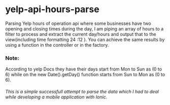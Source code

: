 <h1> yelp-api-hours-parse</h1>
Parsing Yelp hours of operation api where some businesses have two opening and closing times during the day, I am piping an array of hours to a filter to process and extract the current day/hours and output that to the view(including time formatting 24 :12 ). 
You can achieve the same results by using a function in the controller or in the factory.
<h3>Note:</h3>
According to yelp Docs they have their days start from Mon to Sun as (0 to 6)
while on the new Date().getDay() function starts from Sun to Mon as (0 to 6).


<h6>This is a simple successfull attempt to parse the data which I had to deal while developing a mobile application with Ionic.</h6>
